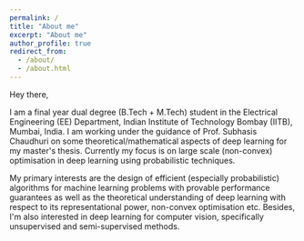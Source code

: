 ```yaml
---
permalink: /
title: "About me"
excerpt: "About me"
author_profile: true
redirect_from: 
  - /about/
  - /about.html
---
```


Hey there,

I am a final year dual degree (B.Tech + M.Tech) student in the Electrical Engineering (EE) Department, Indian Institute of Technology Bombay (IITB), Mumbai, India. I am working under the guidance of Prof. Subhasis Chaudhuri on some theoretical/mathematical aspects of deep learning for my master's thesis. Currently my focus is on large scale (non-convex) optimisation in deep learning using probabilistic techniques.

My primary interests are the design of efficient (especially probabilistic) algorithms for machine learning problems with provable performance guarantees as well as the theoretical understanding of deep learning with respect to its representational power, non-convex optimisation etc. Besides, I'm also interested in deep learning for computer vision, specifically unsupervised and semi-supervised methods.
